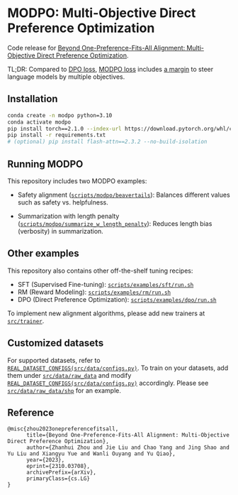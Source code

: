 # MODPO: Multi-Objective Direct Preference Optimization

Code release for [Beyond One-Preference-Fits-All Alignment: Multi-Objective Direct Preference Optimization](https://arxiv.org/pdf/2310.03708.pdf).

TL;DR: Compared to [DPO loss](https://github.com/ZHZisZZ/modpo/blob/main/src/trainer/dpo_trainer.py#L413), [MODPO loss](https://github.com/ZHZisZZ/modpo/blob/main/src/trainer/modpo_trainer.py#L142) includes [a margin](https://github.com/ZHZisZZ/modpo/blob/main/src/trainer/modpo_trainer.py#L151-L152) to steer language models by multiple objectives.

## Installation

```bash
conda create -n modpo python=3.10
conda activate modpo
pip install torch==2.1.0 --index-url https://download.pytorch.org/whl/cu118
pip install -r requirements.txt
# (optional) pip install flash-attn==2.3.2 --no-build-isolation
```

## Running MODPO

This repository includes two MODPO examples:

- Safety alignment ([`scripts/modpo/beavertails`](https://github.com/ZHZisZZ/modpo/blob/main/scripts/modpo/beavertails)): Balances different values such as safety vs. helpfulness.

- Summarization with length penalty ([`scripts/modpo/summarize_w_length_penalty`](https://github.com/ZHZisZZ/modpo/blob/main/scripts/modpo/summarize_w_length_penalty)): Reduces length bias (verbosity) in summarization.

## Other examples

This repository also contains other off-the-shelf tuning recipes:

- SFT (Supervised Fine-tuning): [`scripts/examples/sft/run.sh`](https://github.com/ZHZisZZ/modpo/blob/main/scripts/examples/sft/run.sh)
- RM (Reward Modeling): [`scripts/examples/rm/run.sh`](https://github.com/ZHZisZZ/modpo/blob/main/scripts/examples/rm/run.sh)
- DPO (Direct Preference Optimization): [`scripts/examples/dpo/run.sh`](https://github.com/ZHZisZZ/modpo/blob/main/scripts/examples/dpo/run.sh)

To implement new alignment algorithms, please add new trainers at [`src/trainer`](https://github.com/ZHZisZZ/modpo/blob/main/src/trainer).


## Customized datasets

For supported datasets, refer to [`REAL_DATASET_CONFIGS(src/data/configs.py)`](https://github.com/ZHZisZZ/modpo/blob/main/src/data/configs.py#L19).
To train on your datasets, add them under [`src/data/raw_data`](https://github.com/ZHZisZZ/modpo/blob/main/src/data/raw_data) and modify [`REAL_DATASET_CONFIGS(src/data/configs.py)`](https://github.com/ZHZisZZ/modpo/blob/main/src/data/configs.py#L19) accordingly. Please see [`src/data/raw_data/shp`](https://github.com/ZHZisZZ/modpo/blob/main/src/data/raw_data/shp.py) for an example.

## Reference

```
@misc{zhou2023onepreferencefitsall,
      title={Beyond One-Preference-Fits-All Alignment: Multi-Objective Direct Preference Optimization}, 
      author={Zhanhui Zhou and Jie Liu and Chao Yang and Jing Shao and Yu Liu and Xiangyu Yue and Wanli Ouyang and Yu Qiao},
      year={2023},
      eprint={2310.03708},
      archivePrefix={arXiv},
      primaryClass={cs.LG}
}
```

